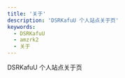 ```yaml
---
title: '关于'
description: 'DSRKafuU 个人站点关于页'
keywords:
  - DSRKafuU
  - amzrk2
  - 关于
---
```


DSRKafuU 个人站点关于页

<!--more-->
